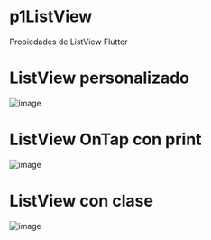 # p1ListView
Propiedades de ListView Flutter


# ListView personalizado
![image](https://github.com/user-attachments/assets/7bb0b623-e01e-4296-87be-b9382cf10cde)


# ListView OnTap con print
![image](https://github.com/user-attachments/assets/25fa64cc-c9bd-4a4f-8596-fc0d8664da87)


# ListView con clase
![image](https://github.com/user-attachments/assets/b53d74d7-9216-4a7f-a378-1b36ba9cc341)
